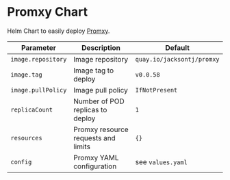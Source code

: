# Promxy Chart

Helm Chart to easily deploy [Promxy](https://github.com/jacksontj/promxy).

| Parameter | Description | Default |
| --------- | ----------- | ------- |
| `image.repository` | Image repository | `quay.io/jacksontj/promxy` |
| `image.tag`        | Image tag to deploy | `v0.0.58` |
| `image.pullPolicy` | Image pull policy | `IfNotPresent` |
| `replicaCount`     | Number of POD replicas to deploy | `1` |
| `resources`        | Promxy resource requests and limits | `{}` |
| `config`           | Promxy YAML configuration | see `values.yaml` |

